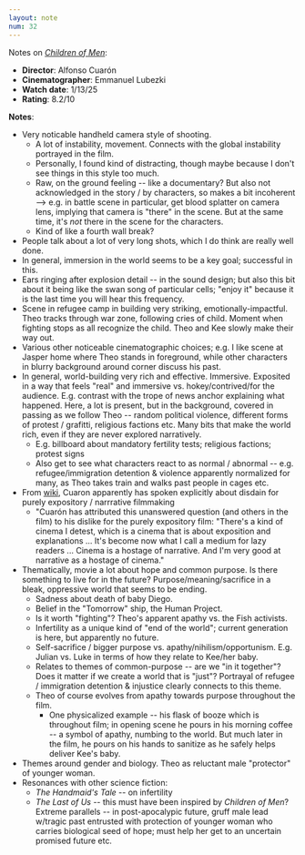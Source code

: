 ```yaml
---
layout: note
num: 32
---
```


Notes on [*Children of Men*](https://en.wikipedia.org/wiki/Children_of_Men):  
* **Director**: Alfonso Cuarón
* **Cinematographer**: Emmanuel Lubezki
* **Watch date**: 1/13/25  
* **Rating**: 8.2/10  

**Notes**: 

* Very noticable handheld camera style of shooting.
    * A lot of instability, movement. Connects with the global instability portrayed in the film. 
    * Personally, I found kind of distracting, though maybe because I don't see things in this style too much. 
    * Raw, on the ground feeling -- like a documentary? But also not acknowledged in the story / by characters, so makes a bit incoherent --> e.g. in battle scene in particular, get blood splatter on camera lens, implying that camera is "there" in the scene. But at the same time, it's *not* there in the scene for the characters. 
    * Kind of like a fourth wall break? 
* People talk about a lot of very long shots, which I do think are really well done. 
* In general, immersion in the world seems to be a key goal; successful in this. 
* Ears ringing after explosion detail -- in the sound design; but also this bit about it being like the swan song of particular cells; "enjoy it" because it is the last time you will hear this frequency. 
* Scene in refugee camp in building very striking, emotionally-impactful. Theo tracks through war zone, following cries of child. Moment when fighting stops as all recognize the child. Theo and Kee slowly make their way out. 
* Various other noticeable cinematographic choices; e.g. I like scene at Jasper home where Theo stands in foreground, while other characters in blurry background around corner discuss his past.
* In general, world-building very rich and effective. Immersive. Exposited in a way that feels "real" and immersive vs. hokey/contrived/for the audience. E.g. contrast with the trope of news anchor explaining what happened. Here, a lot is present, but in the background, covered in passing as we follow Theo -- random political violence, different forms of protest / grafitti, religious factions etc. Many bits that make the world rich, even if they are never explored narratively.
    * E.g. billboard about mandatory fertility tests; religious factions; protest signs
    * Also get to see what characters react to as normal / abnormal -- e.g. refugee/immigration detention & violence apparently normalized for many, as Theo takes train and walks past people in cages etc. 
* From [wiki](https://en.wikipedia.org/wiki/Children_of_Men#Hope_and_faith), Cuaron apparently has spoken explicitly about disdain for purely expository / narrrative filmmaking 
    * "Cuarón has attributed this unanswered question (and others in the film) to his dislike for the purely expository film: "There's a kind of cinema I detest, which is a cinema that is about exposition and explanations ... It's become now what I call a medium for lazy readers ... Cinema is a hostage of narrative. And I'm very good at narrative as a hostage of cinema." 
* Thematically, movie a lot about hope and common purpose. Is there something to live for in the future? Purpose/meaning/sacrifice in a bleak, oppressive world that seems to be ending. 
    * Sadness about death of baby Diego.
    * Belief in the "Tomorrow" ship, the Human Project.
    * Is it worth "fighting"? Theo's apparent apathy vs. the Fish activists. 
    * Infertility as a unique kind of "end of the world"; current generation is here, but apparently no future. 
    * Self-sacrifice / bigger purpose vs. apathy/nihilism/opportunism. E.g. Julian vs. Luke in terms of how they relate to Kee/her baby. 
    * Relates to themes of common-purpose -- are we "in it together"? Does it matter if we create a world that is "just"? Portrayal of refugee / immigration detention & injustice clearly connects to this theme. 
    * Theo of course evolves from apathy towards purpose throughout the film. 
        * One physicalized example -- his flask of booze which is throughout film; in opening scene he pours in his morning coffee -- a symbol of apathy, numbing to the world. But much later in the film, he pours on his hands to sanitize as he safely helps deliver Kee's baby. 
* Themes around gender and biology. Theo as reluctant male "protector" of younger woman. 
* Resonances with other science fiction: 
    * *The Handmaid's Tale* -- on infertility
    * *The Last of Us* -- this must have been inspired by *Children of Men*? Extreme parallels -- in post-apocalypic future, gruff male lead w/tragic past entrusted with protection of younger woman who carries biological seed of hope; must help her get to an uncertain promised future etc.
